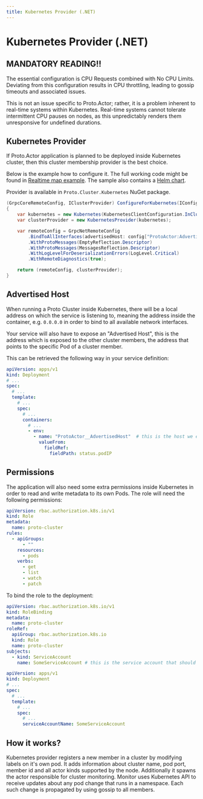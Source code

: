 ```yaml
---
title: Kubernetes Provider (.NET)
---
```


# Kubernetes Provider (.NET)

## MANDATORY READING!!

The essential configuration is CPU Requests combined with No CPU Limits. Deviating from this configuration results in CPU throttling, leading to gossip timeouts and associated issues.

This is not an issue specific to Proto.Actor; rather, it is a problem inherent to real-time systems within Kubernetes. Real-time systems cannot tolerate intermittent CPU pauses on nodes, as this unpredictably renders them unresponsive for undefined durations.

## Kubernetes Provider

If Proto.Actor application is planned to be deployed inside Kubernetes cluster, then this cluster membership provider is the best choice.

Below is the example how to configure it. The full working code might be found in [Realtime map example](https://github.com/asynkron/realtimemap-dotnet/blob/main/Backend/ProtoActorExtensions.cs#L17). The sample also contains a [Helm chart](https://github.com/asynkron/realtimemap-dotnet/tree/main/chart).

Provider is available in `Proto.Cluster.Kubernetes` NuGet package.

```csharp
(GrpcCoreRemoteConfig, IClusterProvider) ConfigureForKubernetes(IConfiguration config)
{
    var kubernetes = new Kubernetes(KubernetesClientConfiguration.InClusterConfig());
    var clusterProvider = new KubernetesProvider(kubernetes);

    var remoteConfig = GrpcNetRemoteConfig
        .BindToAllInterfaces(advertisedHost: config["ProtoActor:AdvertisedHost"])
        .WithProtoMessages(EmptyReflection.Descriptor)
        .WithProtoMessages(MessagesReflection.Descriptor)
        .WithLogLevelForDeserializationErrors(LogLevel.Critical)
        .WithRemoteDiagnostics(true);

    return (remoteConfig, clusterProvider);
}

```

## Advertised Host

When running a Proto Cluster inside Kubernetes, there will be a local address on which the service is listening to, meaning the address inside the container, e.g. `0.0.0.0` in order to bind to all available network interfaces.

Your service will also have to expose an "Advertised Host", this is the address which is exposed to the other cluster members, the address that points to the specific Pod of a cluster member.

This can be retrieved the following way in your service definition:

```yaml
apiVersion: apps/v1
kind: Deployment
# ...
spec:
  # ...
  template:
    # ...
    spec:
      # ...
      containers:
        # ...
        - env:
          - name: "ProtoActor__AdvertisedHost"  # this is the host we expose to other cluster members
            valueFrom:
              fieldRef:
                fieldPath: status.podIP
```

## Permissions

The application will also need some extra permissions inside Kubernetes in order to read and write metadata to its own Pods.
The role will need the following permissions:

```yaml
apiVersion: rbac.authorization.k8s.io/v1
kind: Role
metadata:
  name: proto-cluster
rules:
  - apiGroups:
      - ""
    resources:
      - pods
    verbs:
      - get
      - list
      - watch
      - patch
```

To bind the role to the deployment:


```yaml
apiVersion: rbac.authorization.k8s.io/v1
kind: RoleBinding
metadata:
  name: proto-cluster
roleRef:
  apiGroup: rbac.authorization.k8s.io
  kind: Role
  name: proto-cluster
subjects:
  - kind: ServiceAccount
    name: SomeServiceAccount # this is the service account that should have the role applied
```

```yaml
apiVersion: apps/v1
kind: Deployment
# ...
spec:
  # ...
  template:
    # ...
    spec:
      # ...
      serviceAccountName: SomeServiceAccount
```

## How it works?

Kubernetes provider registers a new member in a cluster by modifying labels on it's own pod. It adds information about cluster name, pod port, member id and all actor kinds supported by the node. Additionally it spawns the actor responsible for cluster monitoring. Monitor uses Kubernetes API to receive updates about any pod change that runs in a namespace. Each such change is propagated by using gossip to all members.
